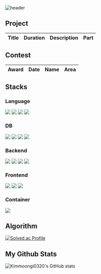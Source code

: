 ![header](https://capsule-render.vercel.app/api?text=Kimmoongi0320&type=waving&color=0:A2DDFE,100:C6F2FF&fontColor=003366&height=250&desc=Web+Developer&fontAlignY=35)


## Project

| Title            | Duration        | Description                          | Part               |
|------------------|------------------|--------------------------------------|---------------------|



## Contest
| Award            | Date              | Name                               | Area               |
|------------------|------------------|--------------------------------------|---------------------|


## Stacks

### Language

<div>
  <img src="https://img.shields.io/badge/java-007396?style=for-the-badge&logo=java&logoColor=white"> 
  <img src="https://img.shields.io/badge/c++-00599C?style=for-the-badge&logo=c%2B%2B&logoColor=white">
  <img src="https://img.shields.io/badge/python-3776AB?style=for-the-badge&logo=python&logoColor=white"> 
  <img src="https://img.shields.io/badge/javascript-F7DF1E?style=for-the-badge&logo=javascript&logoColor=black"> 
</div>

### DB
<div>
  <img src="https://img.shields.io/badge/mysql-4479A1?style=for-the-badge&logo=mysql&logoColor=white"> 
  <img src="https://img.shields.io/badge/postgre-4169E1?style=for-the-badge&logo=postgresql&logoColor=white"> 
  <img src="https://img.shields.io/badge/mongoDB-47A248?style=for-the-badge&logo=MongoDB&logoColor=white">
  <img src="https://img.shields.io/badge/firebase-FFCA28?style=for-the-badge&logo=firebase&logoColor=white">

</div>

### Backend
<div>
   <img src="https://img.shields.io/badge/spring-6DB33F?style=for-the-badge&logo=spring&logoColor=white"> 
   <img src="https://img.shields.io/badge/Spring Boot-6DB33F?style=for-the-badge&logo=springboot&logoColor=white">
  <img src="https://img.shields.io/badge/flask-000000?style=for-the-badge&logo=flask&logoColor=white">
  <img src="https://img.shields.io/badge/bootstrap-7952B3?style=for-the-badge&logo=bootstrap&logoColor=white">
</div>

### Frontend
<div>
  <img src="https://img.shields.io/badge/react-61DAFB?style=for-the-badge&logo=react&logoColor=black"> 
  <img src="https://img.shields.io/badge/Next.js-000000?style=for-the-badge&logo=nextdotjs&logoColor=white"> 
  <img src="https://img.shields.io/badge/node.js-339933?style=for-the-badge&logo=Node.js&logoColor=white">
</div>

### Container
<div>
  <img src="https://img.shields.io/badge/Docker-2496ED?style=for-the-badge&logo=docker&logoColor=white">
</div>





## Algorithm
[![Solved.ac Profile](http://mazassumnida.wtf/api/v2/generate_badge?boj=moongi0320)](https://solved.ac/moongi0320/)



## My Github Stats
![Kimmoongi0320's GitHub stats](https://github-readme-stats.vercel.app/api?username=Kimmoongi0320&count_private=true&show_icons=true&theme=tokyonight)
